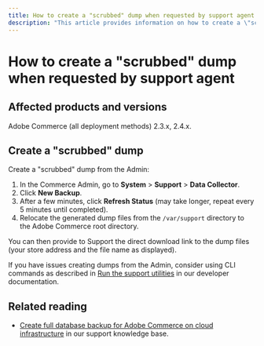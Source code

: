 ```yaml
---
title: How to create a "scrubbed" dump when requested by support agent
description: "This article provides information on how to create a \"scrubbed\" dump (backup) of your database and code from the Adobe Commerce Admin when requested to provide one by an Adobe Commerce support agent. This dump excludes your media files to speed up the process and to result in a much smaller file. All sensitive data is hashed when making the database backup."
---
```


# How to create a "scrubbed" dump when requested by support agent


## Affected products and versions

Adobe Commerce (all deployment methods) 2.3.x, 2.4.x.

## Create a "scrubbed" dump

Create a "scrubbed" dump from the Admin:

1. In the Commerce Admin, go to **System** > **Support** > **Data Collector**.
1. Click **New Backup**.
1. After a few minutes, click **Refresh Status** (may take longer, repeat every 5 minutes until completed).
1. Relocate the generated dump files from the `/var/support` directory to the Adobe Commerce root directory.

You can then provide to Support the direct download link to the dump files (your store address and the file name as displayed).

If you have issues creating dumps from the Admin, consider using CLI commands as described in [Run the support utilities](https://devdocs.magento.com/guides/v2.4/config-guide/cli/config-cli-subcommands-spt-util.html) in our developer documentation.

## Related reading

* [Create full database backup for Adobe Commerce on cloud infrastructure](https://support.magento.com/hc/en-us/articles/360003254334) in our support knowledge base. 
